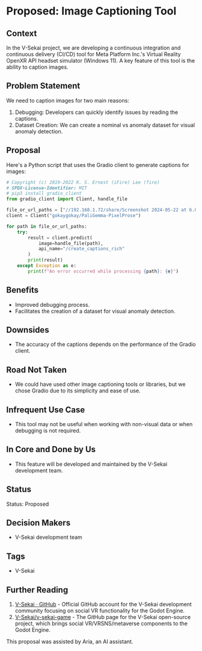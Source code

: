 # Proposed: Image Captioning Tool

## Context

In the V-Sekai project, we are developing a continuous integration and continuous delivery (CI/CD) tool for Meta Platform Inc.'s Virtual Reality OpenXR API headset simulator (Windows 11). A key feature of this tool is the ability to caption images.

## Problem Statement

We need to caption images for two main reasons:

1. Debugging: Developers can quickly identify issues by reading the captions.
2. Dataset Creation: We can create a nominal vs anomaly dataset for visual anomaly detection.

## Proposal

Here's a Python script that uses the Gradio client to generate captions for images:

```python
# Copyright (c) 2019-2022 K. S. Ernest (iFire) Lee (fire)
# SPDX-License-Identifier: MIT
# pip3 install gradio_client
from gradio_client import Client, handle_file

file_or_url_paths = ["//192.168.1.72/share/Screenshot 2024-05-22 at 6.05.58 PM.png"]
client = Client("gokaygokay/PaliGemma-PixelProse")

for path in file_or_url_paths:
    try:
        result = client.predict(
            image=handle_file(path),
            api_name="/create_captions_rich"
        )
        print(result)
    except Exception as e:
        print(f"An error occurred while processing {path}: {e}")
```

## Benefits

- Improved debugging process.
- Facilitates the creation of a dataset for visual anomaly detection.

## Downsides

- The accuracy of the captions depends on the performance of the Gradio client.

## Road Not Taken

- We could have used other image captioning tools or libraries, but we chose Gradio due to its simplicity and ease of use.

## Infrequent Use Case

- This tool may not be useful when working with non-visual data or when debugging is not required.

## In Core and Done by Us

- This feature will be developed and maintained by the V-Sekai development team.

## Status

Status: Proposed

## Decision Makers

- V-Sekai development team

## Tags

- V-Sekai

## Further Reading

1. [V-Sekai · GitHub](https://github.com/v-sekai) - Official GitHub account for the V-Sekai development community focusing on social VR functionality for the Godot Engine.
2. [V-Sekai/v-sekai-game](https://github.com/v-sekai/v-sekai-game) - The GitHub page for the V-Sekai open-source project, which brings social VR/VRSNS/metaverse components to the Godot Engine.

This proposal was assisted by Aria, an AI assistant.

